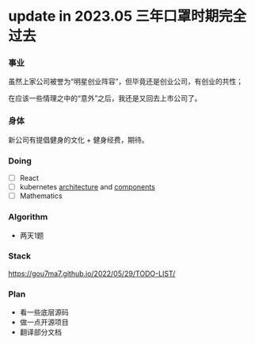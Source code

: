 # update in 2023.05 三年口罩时期完全过去

### 事业
虽然上家公司被誉为“明星创业阵容”，但毕竟还是创业公司，有创业的共性；

在应该一些情理之中的“意外”之后，我还是又回去上市公司了。

### 身体
新公司有提倡健身的文化 + 健身经费，期待。

### Doing
- [ ] React
- [ ] kubernetes [architecture](https://gou7ma7.github.io/2023/05/11/devops/Kubernetes/) and [components](https://gou7ma7.github.io/2023/05/16/devops/K8s-App-Setup/)
- [ ] Mathematics

### Algorithm
- 两天1题

### Stack
https://gou7ma7.github.io/2022/05/29/TODO-LIST/

### Plan
- 看一些底层源码
- 做一点开源项目
- 翻译部分文档

<!---
gou7ma7/gou7ma7 is a ✨ special ✨ repository because its `README.md` (this file) appears on your GitHub profile.
You can click the Preview link to take a look at your changes.
--->
